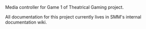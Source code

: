 Media controller for Game 1 of Theatrical Gaming project.


All documentation for this project currently lives in SMM's internal documentation wiki.

